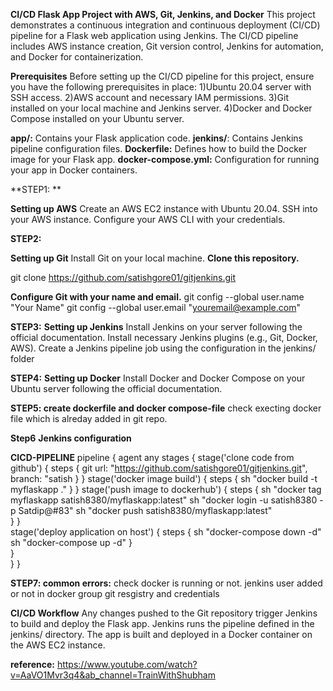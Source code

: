 **CI/CD Flask App Project with AWS, Git, Jenkins, and Docker**
This project demonstrates a continuous integration and continuous deployment (CI/CD) pipeline for a Flask web application using Jenkins. 
The CI/CD pipeline includes AWS instance creation, Git version control, Jenkins for automation, and Docker for containerization.

**Prerequisites**
Before setting up the CI/CD pipeline for this project, ensure you have the following prerequisites in place:
1)Ubuntu 20.04 server with SSH access.
2)AWS account and necessary IAM permissions.
3)Git installed on your local machine and Jenkins server.
4)Docker and Docker Compose installed on your Ubuntu server.

**app/:** Contains your Flask application code.
**jenkins/**: Contains Jenkins pipeline configuration files.
**Dockerfile:** Defines how to build the Docker image for your Flask app.
**docker-compose.yml:** Configuration for running your app in Docker containers.

**STEP1: **

**Setting up AWS**
Create an AWS EC2 instance with Ubuntu 20.04.
SSH into your AWS instance.
Configure your AWS CLI with your credentials.

**STEP2:**

**Setting up Git**
Install Git on your local machine.
**Clone this repository.**

git clone https://github.com/satishgore01/gitjenkins.git

**Configure Git with your name and email.**
git config --global user.name "Your Name"
git config --global user.email "youremail@example.com"

**STEP3:**
**Setting up Jenkins**
Install Jenkins on your server following the official documentation.
Install necessary Jenkins plugins (e.g., Git, Docker, AWS).
Create a Jenkins pipeline job using the configuration in the jenkins/ folder

**STEP4:**
**Setting up Docker**
Install Docker and Docker Compose on your Ubuntu server following the official documentation.

**STEP5: create dockerfile and docker compose-file**
  check execting docker file which is alreday added in git repo.

**Step6**
      **Jenkins configuration**

**CICD-PIPELINE**
pipeline {
    agent any
    stages {
        stage('clone code from github') {
            steps {
               git url: "https://github.com/satishgore01/gitjenkins.git", branch: "satish
            }
        }
        stage('docker image build') {
            steps {
               sh "docker build -t myflaskapp ."
            }
        }
        stage('push image to dockerhub') {
            steps {
                sh  "docker tag myflaskapp satish8380/myflaskapp:latest"
                sh "docker login -u satish8380 -p Satdip@#83"
                sh "docker push satish8380/myflaskapp:latest"  
                }
            }       
         stage('deploy application on host') {
            steps {
               sh "docker-compose down -d"
               sh "docker-compose up -d"
            }	
	    }    
}
}

**STEP7:
     common errors:**
        check docker is running or not.
	jenkins user added or not in docker group
        git resgistry and credentials


**CI/CD Workflow**
Any changes pushed to the Git repository trigger Jenkins to build and deploy the Flask app.
Jenkins runs the pipeline defined in the jenkins/ directory.
The app is built and deployed in a Docker container on the AWS EC2 instance.

**reference:**
https://www.youtube.com/watch?v=AaVO1Mvr3q4&ab_channel=TrainWithShubham



